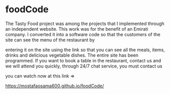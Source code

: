 # foodCode

The Tasty Food project was among the projects that I implemented through an independent website. This work was for the benefit of an Emirati company.
I converted it into a software code so that the customers of the site can see the menu of the restaurant by

entering it on the site using the link so that you can see all the meals, items, drinks and delicious vegetable dishes.
The entire site has been programmed. If you want to book a table in the restaurant, contact us and 
we will attend you quickly, through 24/7 chat service, you must contact us

you can watch now at this link => 

https://mostafaosama600.github.io/foodCode/
